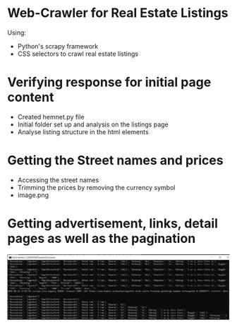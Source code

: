 # Web-Crawler for Real Estate Listings
Using:
- Python's scrapy framework 
- CSS selectors to crawl real estate listings 

# Verifying response for initial page content
- Created hemnet.py file
- Initial folder set up and analysis on the listings page
- Analyse listing structure in the html elements 

# Getting the Street names and prices
- Accessing the street names
- Trimming the prices by removing the currency symbol
- image.png

# Getting advertisement, links, detail pages as well as the pagination

![](images/adverts.png)





